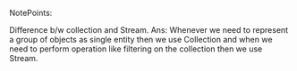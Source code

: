 NotePoints:

Difference b/w collection and Stream.
Ans: Whenever we need to represent a group of objects as single entity then we use Collection and when we need to perform operation like filtering on the collection then we use Stream.
